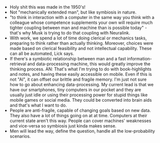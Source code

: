 * Holy shit this was made in the 1950's!
* Not "mechanically extended man", but like symbiosis in nature.
* "to think in interaction with a computer in the same way you think with a colleague whose competence supplements your own
will require much tighter coupling between man and machine than is possible today" - that's why Musk is trying to do that coupling with Neuralink.
* With work, we spend a lot of time doing clerical or mechanics tasks, preparing to think rather than actually thinking.
Moreover, choices were made based on clerical feasibility and not intellectual capability. These can all be automated, Lick says.
* If there's a symbiotic relationship between man and a fast information-retrieval and data-processing machine, this would 
greatly improve the thinking process. AN: That's what I'm trying to do with book-highlights and notes, and having these
easily accessible on mobile. Even if this is not "AI", it can offset our brittle and fragile memory. I'm just not sure how to
go about enhancing data-processing. My current lead is that we have our smartphones, tiny computers in our pocket and they
are usually just idle or using their processing power for stupid things like mobile games or social media. They could be
converted into brain aids and that's what I want to do.
* People are anti-fragile, capable of changing goals based on new data. They also have a lot of things going on at at time. Computers at their current state aren't this way. People can cover machines' weaknesses and vice-versa so symbiosis just 
kinda makes sense.
* Men will lead the way, define the question, handle all the low-probability scenarios.
